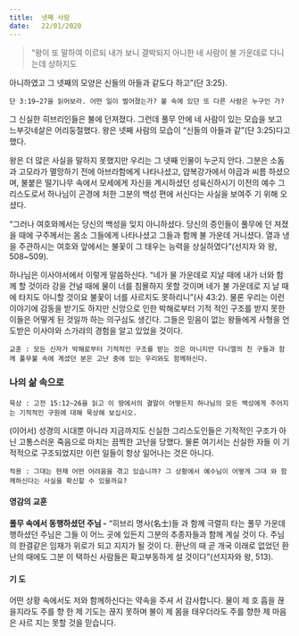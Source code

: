 ```yaml
---
title:  넷째 사람
date:   22/01/2020
---
```


> <p></p>
> “왕이 또 말하여 이르되 내가 보니 결박되지 아니한 네 사람이 불 가운데로 다니는데 상하지도
아니하였고 그 넷째의 모양은 신들의 아들과 같도다 하고”(단 3:25).

`단 3:19~27을 읽어보라. 어떤 일이 벌어졌는가? 불 속에 있던 또 다른 사람은 누구인
가?`

그 신실한 히브리인들은 불에 던져졌다. 그런데 풀무 안에 네 사람이 있는 모습을
보고 느부갓네살은 어리둥절했다. 왕은 넷째 사람의 모습이 “신들의 아들과 같”(단
3:25)다고 했다.

왕은 더 많은 사실을 말하지 못했지만 우리는 그 넷째 인물이 누군지 안다. 그분은
소돔과 고모라가 멸망하기 전에 아브라함에게 나타나셨고, 얍복강가에서 야곱과 씨름
하셨으며, 불붙은 떨기나무 속에서 모세에게 자신을 계시하셨던 성육신하시기 이전의
예수 그리스도로서 하나님이 곤경에 처한 그분의 백성 편에 서신다는 사실을 보여주
기 위해 오셨다.

“그러나 여호와께서는 당신의 백성을 잊지 아니하셨다. 당신의 증인들이 풀무에 던
져졌을 때에 구주께서는 몸소 그들에게 나타나셨고 그들과 함께 불 가운데 거니셨다.
열과 냉을 주관하시는 여호와 앞에서는 불꽃이 그 태우는 능력을 상실하였다”(선지자
와 왕, 508~509).

하나님은 이사야서에서 이렇게 말씀하신다. “네가 물 가운데로 지날 때에 내가 너와
함께 할 것이라 강을 건널 때에 물이 너를 침몰하지 못할 것이며 네가 불 가운데로 지
날 때에 타지도 아니할 것이요 불꽃이 너를 사르지도 못하리니”(사 43:2).
물론 우리는 이런 이야기에 감동을 받기도 하지만 신앙으로 인한 박해로부터 기적
적인 구조를 받지 못한 이들은 어떻게 된 것일까 하는 의구심도 생긴다. 그들은 믿음이
없는 왕들에게 사형을 언도받은 이사야와 스가랴의 경험을 알고 있었을 것이다.

`교훈 : 모든 신자가 박해로부터 기적적인 구조를 받는 것은 아니지만 다니엘의 친
구들과 함께 풀무불 속에 계셨던 분은 고난 중에 있는 우리와도 함께하신다.`

### 나의 삶 속으로

`묵상 : 고전 15:12~26을 읽고 이 땅에서의 결말이 어떻든지 하나님의 모든 백성에게
주어지는 기적적인 구원에 대해 묵상해 보십시오.`

(이어서) 성경의 시대뿐 아니라 지금까지도 신실한 그리스도인들은 기적적인 구조가
아닌 고통스러운 죽음으로 마치는 끔찍한 고난을 당했다. 물론 여기서는 신실한 자들
이 기적적으로 구조되었지만 이런 일들이 항상 일어나는 것은 아니다.

`적용 : 그대는 현재 어떤 어려움을 겪고 있습니까? 그 상황에서 예수님이 어떻게 그대
와 함께하신다는 사실을 확신할 수 있을까요?`

#### 영감의 교훈

**풀무 속에서 동행하셨던 주님 -** “히브리 명사(名士)들
과 함께 극렬히 타는 풀무 가운데 행하셨던 주님은 그들
이 어느 곳에 있든지 그분의 추종자들과 함께 계실 것이
다. 주님의 한결같은 임재가 위로가 되고 지지가 될 것이
다. 환난의 때 곧 개국 이래로 없었던 환난의 때에도 그분
이 택하신 사람들은 확고부동하게 설 것이다”(선지자와
왕, 513).

#### 기 도

어떤 상황 속에서도 저와
함께하신다는 약속을 주셔
서 감사합니다. 물이 제 호
흡을 끊을지라도 주를 향
한 제 기도는 끊지 못하며
불이 제 몸을 태우더라도
주를 향한 제 마음은 사르
지는 못할 것을 믿습니다.
